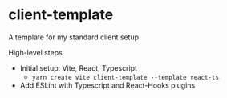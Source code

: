 # client-template
A template for my standard client setup

High-level steps
- Initial setup: Vite, React, Typescript
  - `yarn create vite client-template --template react-ts`
- Add ESLint with Typescript and React-Hooks plugins